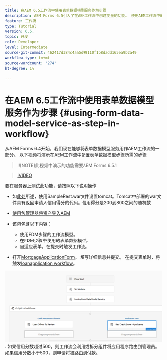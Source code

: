 ```yaml
---
title: 在AEM 6.5工作流中使用表单数据模型服务作为步骤
description: AEM Forms 6.5引入了在AEM工作流中创建变量的功能。 使用AEM工作流中的“调用表单数据模型服务”这一新功能变得非常简单。 以下视频将指导您完成在AEM工作流中使用调用表单数据模型服务涉及的步骤。
feature: 工作流
type: Tutorial
version: 6.5.
topic: 开发
role: Developer
level: Intermediate
source-git-commit: 462417d384c4aa5d99110f1b8dadd165ea9b2a49
workflow-type: tm+mt
source-wordcount: '274'
ht-degree: 1%

---
```



# 在AEM 6.5工作流中使用表单数据模型服务作为步骤 {#using-form-data-model-service-as-step-in-workflow}

从AEM Forms 6.4开始，我们现在能够将表单数据模型服务用作AEM工作流的一部分。 以下视频将演示在AEM工作流中配置表单数据模型步骤所需的步骤

>!![NOTE]此视频中演示的功能需要AEM Forms 6.5.1


>[!VIDEO](https://video.tv.adobe.com/v/28145?quality=9&learn=on)

要在服务器上测试此功能，请按照以下说明操作

* 如[此处](https://helpx.adobe.com/experience-manager/kt/forms/using/preparing-datasource-for-form-data-model-tutorial-use.html)所述，使用SampleRest.war文件设置tomcat。Tomcat中部署的war文件具有返回申请人信用得分的代码。信用得分是200到800之间的随机数

* [ 使用包管理器将资产导入AEM](assets/aem65-loanapplication.zip)
* 该包包含以下内容：

   * 使用FDM步骤的工作流模型。
   * 在FDM步骤中使用的表单数据模型。
   * 自适应表单，在提交时触发工作流。
* 打开[MortgageApplicationForm](http://localhost:4502/content/dam/formsanddocuments/loanapplication/jcr:content?wcmmode=disabled)。 填写详细信息并提交。 在提交表单时，将触发[loanapplication workflow](http://http://localhost:4502/editor.html/conf/global/settings/workflow/models/LoanApplication2.html)。

![ workflow ](assets/invokefdm651.PNG).
如果信用分数超过500，则工作流会利用或拆分组件将应用程序路由到管理员。 如果信用分数小于500，则申请将被路由到付款。

